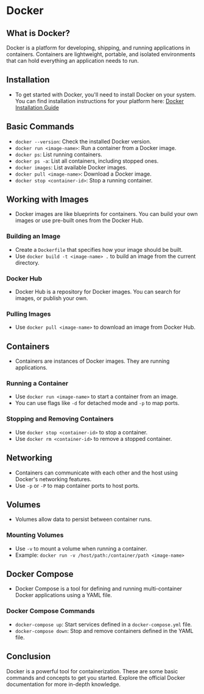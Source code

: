 # Docker

## What is Docker?
Docker is a platform for developing, shipping, and running applications in containers. Containers are lightweight, portable, and isolated environments that can hold everything an application needs to run.

## Installation
- To get started with Docker, you'll need to install Docker on your system. You can find installation instructions for your platform here: [Docker Installation Guide](https://docs.docker.com/get-docker/)

## Basic Commands
- `docker --version`: Check the installed Docker version.
- `docker run <image-name>`: Run a container from a Docker image.
- `docker ps`: List running containers.
- `docker ps -a`: List all containers, including stopped ones.
- `docker images`: List available Docker images.
- `docker pull <image-name>`: Download a Docker image.
- `docker stop <container-id>`: Stop a running container.

## Working with Images
- Docker images are like blueprints for containers. You can build your own images or use pre-built ones from the Docker Hub.

### Building an Image
- Create a `Dockerfile` that specifies how your image should be built.
- Use `docker build -t <image-name> .` to build an image from the current directory.

### Docker Hub
- Docker Hub is a repository for Docker images. You can search for images, or publish your own.

### Pulling Images
- Use `docker pull <image-name>` to download an image from Docker Hub.

## Containers
- Containers are instances of Docker images. They are running applications.

### Running a Container
- Use `docker run <image-name>` to start a container from an image.
- You can use flags like `-d` for detached mode and `-p` to map ports.

### Stopping and Removing Containers
- Use `docker stop <container-id>` to stop a container.
- Use `docker rm <container-id>` to remove a stopped container.

## Networking
- Containers can communicate with each other and the host using Docker's networking features.
- Use `-p` or `-P` to map container ports to host ports.

## Volumes
- Volumes allow data to persist between container runs.

### Mounting Volumes
- Use `-v` to mount a volume when running a container.
- Example: `docker run -v /host/path:/container/path <image-name>`

## Docker Compose
- Docker Compose is a tool for defining and running multi-container Docker applications using a YAML file.

### Docker Compose Commands
- `docker-compose up`: Start services defined in a `docker-compose.yml` file.
- `docker-compose down`: Stop and remove containers defined in the YAML file.

## Conclusion
Docker is a powerful tool for containerization. These are some basic commands and concepts to get you started. Explore the official Docker documentation for more in-depth knowledge.

